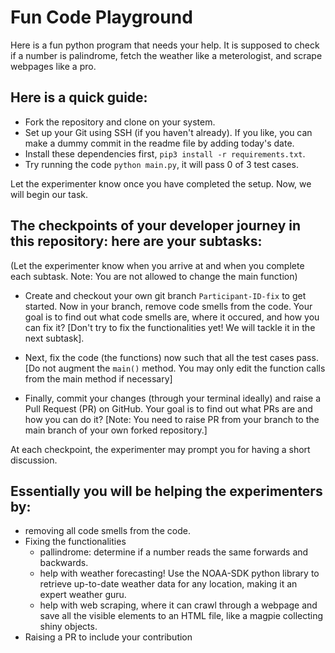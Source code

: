 # Fun Code Playground

Here is a fun python program that needs your help. It is supposed to check if a number is palindrome, fetch the weather like a  meterologist, and scrape webpages like a pro.

## Here is a quick guide:
- Fork the repository and clone on your system.
- Set up your Git using SSH (if you haven't already). If you like, you can make a dummy commit in the readme file by adding today's date.
- Install these dependencies first, `pip3 install -r requirements.txt`.
- Try running the code `python main.py`, it will pass 0 of 3 test cases. 

Let the experimenter know once you have completed the setup. Now, we will begin our task.

## The checkpoints of your developer journey in this repository: here are your subtasks:
(Let the experimenter know when you arrive at and when you complete each subtask. Note: You are not allowed to change the main function)
- Create and checkout your own git branch `Participant-ID-fix` to get started. Now in your branch, remove code smells from the code. Your goal is to find out what code smells are, where it occured, and how you can fix it? [Don't try to fix the functionalities yet! We will tackle it in the next subtask].

- Next, fix the code (the functions) now such that all the test cases pass. [Do not augment the `main()` method. You may only edit the function calls from the main method if necessary]
- Finally, commit your changes (through your terminal ideally) and raise a Pull Request (PR) on GitHub. Your goal is to find out what PRs are and how you can do it? [Note: You need to raise PR from your branch to the main branch of your own forked repository.] 
<!-- - There is merge conflict on one of the branches named `experimenter-help`. Your goal is to find out what merge conflicts are, why it occured here, and how you can fix it? -->

At each checkpoint, the experimenter may prompt you for having a short discussion.

## Essentially you will be helping the experimenters by:
- removing all code smells from the code.
- Fixing the functionalities
  - pallindrome: determine if a number reads the same forwards and backwards.
  - help with weather forecasting! Use the NOAA-SDK python library to retrieve up-to-date weather data for any location, making it an expert weather guru.
  - help with web scraping, where it can crawl through a webpage and save all the visible elements to an HTML file, like a magpie collecting shiny objects.
- Raising a PR to include your contribution
<!-- - Resolving the conflict in 'experimenter-help' so that it is merge ready. -->
